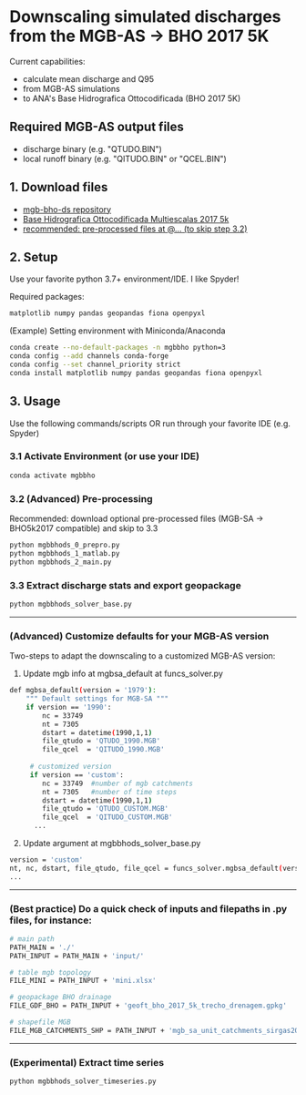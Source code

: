# Downscaling simulated discharges from the MGB-AS -> BHO 2017 5K

Current capabilities:
- calculate mean discharge and Q95
- from MGB-AS simulations
- to ANA's Base Hidrografica Ottocodificada (BHO 2017 5K)

## Required MGB-AS output files
- discharge binary (e.g. "QTUDO.BIN")
- local runoff binary (e.g. "QITUDO.BIN" or "QCEL.BIN")

## 1. Download files

- [mgb-bho-ds repository](https://github.com/minovsor/mgb-bho-ds/archive/refs/heads/main.zip)
- [Base Hidrografica Ottocodificada Multiescalas 2017 5k](https://metadados.snirh.gov.br/files/f7b1fc91-f5bc-4d0d-9f4f-f4e5061e5d8f/geoft_bho_2017_5k_trecho_drenagem.gpkg)
- [recommended:  pre-processed files at @... (to skip step 3.2)](TODO:link)

## 2. Setup
Use your favorite python 3.7+ environment/IDE. I like Spyder!

Required packages:
```bash
matplotlib numpy pandas geopandas fiona openpyxl
```

(Example) Setting environment with Miniconda/Anaconda
```bash
conda create --no-default-packages -n mgbbho python=3
conda config --add channels conda-forge
conda config --set channel_priority strict
conda install matplotlib numpy pandas geopandas fiona openpyxl
```


## 3. Usage
Use the following commands/scripts OR run through your favorite IDE (e.g. Spyder)

### 3.1 Activate Environment (or use your IDE)
```bash
conda activate mgbbho
```

### 3.2 (Advanced) Pre-processing
Recommended: download optional pre-processed files (MGB-SA -> BHO5k2017 compatible) and skip to 3.3
```bash
python mgbbhods_0_prepro.py
python mgbbhods_1_matlab.py
python mgbbhods_2_main.py
```

### 3.3 Extract discharge stats and export geopackage
```bash
python mgbbhods_solver_base.py
```

---
### (Advanced) Customize defaults for your MGB-AS version
Two-steps to adapt the downscaling to a customized MGB-AS version:
 1. Update mgb info at mgbsa_default at funcs_solver.py
```bash
def mgbsa_default(version = '1979'):
    """ Default settings for MGB-SA """
    if version == '1990':
        nc = 33749
        nt = 7305
        dstart = datetime(1990,1,1)
        file_qtudo = 'QTUDO_1990.MGB'
        file_qcel  = 'QITUDO_1990.MGB'
     
     # customized version
     if version == 'custom':
        nc = 33749  #number of mgb catchments
        nt = 7305   #number of time steps 
        dstart = datetime(1990,1,1)
        file_qtudo = 'QTUDO_CUSTOM.MGB'
        file_qcel  = 'QITUDO_CUSTOM.MGB'
      ...
```
2. Update argument at mgbbhods_solver_base.py
```bash
version = 'custom'
nt, nc, dstart, file_qtudo, file_qcel = funcs_solver.mgbsa_default(version)
...
```


---
### (Best practice) Do a quick check of inputs and filepaths in .py files, for instance:
```bash
# main path
PATH_MAIN = './'
PATH_INPUT = PATH_MAIN + 'input/'

# table mgb topology
FILE_MINI = PATH_INPUT + 'mini.xlsx'

# geopackage BHO drainage
FILE_GDF_BHO = PATH_INPUT + 'geoft_bho_2017_5k_trecho_drenagem.gpkg'

# shapefile MGB
FILE_MGB_CATCHMENTS_SHP = PATH_INPUT + 'mgb_sa_unit_catchments_sirgas2000.shp'
```


---
### (Experimental) Extract time series
```bash
python mgbbhods_solver_timeseries.py
```

